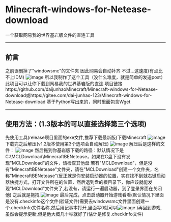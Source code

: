 # Minecraft-windows-for-Netease-download
一个获取网易我的世界基岩版文件的直连工具

------
前言 
------
之前误删掉了"windowsmc"的文件夹
因此网易会自动补齐
不过...这速度(有点比不上IDM)
![image](https://github.com/daijunhaoMinecraft/Minecraft-windows-for-Netease-download/assets/121751847/74b5a50e-e2aa-4b9d-a332-e8e51abcab63)
所以我制作了这个工具（没什么难度，就是简单的发送post）
此项目可以让你下载到网易我的世界基岩版的直连
项目链接https://github.com/daijunhaoMinecraft/Minecraft-windows-for-Netease-download或https://gitee.com/dai-junhao-123/Minecraft-windows-for-Netease-download
基于Python写出来的，同时里面包含Wget

-----
使用方法：(1.3版本的可以直接选择第三个选项)
-----
先使用工具(release项目里面的exe文件,推荐下载最新版)下载Minecraft
![image](https://github.com/daijunhaoMinecraft/Minecraft-windows-for-Netease-download/assets/121751847/4d916fb8-b619-42ea-bb65-e664b9aaf381)
下载完之后解压(v1.2版本使用第3个选项会自动解压)
![image](https://github.com/daijunhaoMinecraft/Minecraft-windows-for-Netease-download/assets/121751847/f10daec2-da75-46dc-bcef-717c9bb07a73)
解压后是这样的文件：
![image](https://github.com/daijunhaoMinecraft/Minecraft-windows-for-Netease-download/assets/121751847/44d220b7-d66e-4126-b769-4e95bbebb8db)
然后拖到你基岩版下载的路径：默认情况下是C:\MCLDownload\MinecraftBENetease，如果在C盘下没有发现"MCLDownload"的文件，请检查其他盘
若有"MCLDownload"，但是没有"MinecraftBENetease"文件夹，请在"MCLDownload"创建一个文件夹，名称"MinecraftBENetease"(反正就是你安装启动器的位置，实在找不到就右键启动器快捷方式，打开文件所在的位置，然后退到盘的根目录下，你应该就能发现"MCLDownload"文件夹了,若没有，请运行一遍启动器，到了登录界面在关闭他)
之后就是拖拽
![image](https://github.com/daijunhaoMinecraft/Minecraft-windows-for-Netease-download/assets/121751847/88accaa4-a191-4549-ad9e-1c9f5fae5677)
最后完成，点击启动器开始游戏看看(默认情况下里面是没有.checkinfo这个文件(验证文件)需要去windowsmc文件里面创建一个.checkInfo文件名称,然后用记事本打开,里面写0就可以![image](https://github.com/daijunhaoMinecraft/Minecraft-windows-for-Netease-download/assets/121751847/a7a80481-9178-4a77-b8d4-4b9926ca0523)
)再回到游戏,虽然会提示更新,但是他大概几十秒就好了(估计是修复.checkInfo文件)
